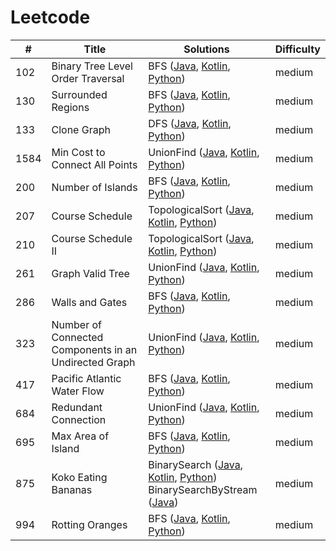 # Leetcode
| # | Title | Solutions | Difficulty |
| ------ | ------ | ------ | ------ |
| 102 | Binary Tree Level Order Traversal | BFS ([Java](medium/102-Binary-Tree-Level-Order-Traversal/BFS.java), [Kotlin](medium/102-Binary-Tree-Level-Order-Traversal/BFS.kt), [Python](medium/102-Binary-Tree-Level-Order-Traversal/BFS.py)) | medium | 
| 130 | Surrounded Regions | BFS ([Java](medium/130-Surrounded-Regions/BFS.java), [Kotlin](medium/130-Surrounded-Regions/BFS.kt), [Python](medium/130-Surrounded-Regions/BFS.py)) | medium | 
| 133 | Clone Graph | DFS ([Java](medium/133-Clone-Graph/DFS.java), [Kotlin](medium/133-Clone-Graph/DFS.kt), [Python](medium/133-Clone-Graph/DFS.py)) | medium | 
| 1584 | Min Cost to Connect All Points | UnionFind ([Java](medium/1584-Min-Cost-to-Connect-All-Points/UnionFind.java), [Kotlin](medium/1584-Min-Cost-to-Connect-All-Points/UnionFind.kt), [Python](medium/1584-Min-Cost-to-Connect-All-Points/UnionFind.py)) | medium | 
| 200 | Number of Islands | BFS ([Java](medium/200-Number-of-Islands/BFS.java), [Kotlin](medium/200-Number-of-Islands/BFS.kt), [Python](medium/200-Number-of-Islands/BFS.py)) | medium | 
| 207 | Course Schedule | TopologicalSort ([Java](medium/207-Course-Schedule/TopologicalSort.java), [Kotlin](medium/207-Course-Schedule/TopologicalSort.kt), [Python](medium/207-Course-Schedule/TopologicalSort.py)) | medium | 
| 210 | Course Schedule II | TopologicalSort ([Java](medium/210-Course-Schedule-II/TopologicalSort.java), [Kotlin](medium/210-Course-Schedule-II/TopologicalSort.kt), [Python](medium/210-Course-Schedule-II/TopologicalSort.py)) | medium | 
| 261 | Graph Valid Tree | UnionFind ([Java](medium/261-Graph-Valid-Tree/UnionFind.java), [Kotlin](medium/261-Graph-Valid-Tree/UnionFind.kt), [Python](medium/261-Graph-Valid-Tree/UnionFind.py)) | medium | 
| 286 | Walls and Gates | BFS ([Java](medium/286-Walls-and-Gates/BFS.java), [Kotlin](medium/286-Walls-and-Gates/BFS.kt), [Python](medium/286-Walls-and-Gates/BFS.py)) | medium | 
| 323 | Number of Connected Components in an Undirected Graph | UnionFind ([Java](medium/323-Number-of-Connected-Components-in-an-Undirected-Graph/UnionFind.java), [Kotlin](medium/323-Number-of-Connected-Components-in-an-Undirected-Graph/UnionFind.kt), [Python](medium/323-Number-of-Connected-Components-in-an-Undirected-Graph/UnionFind.py)) | medium | 
| 417 | Pacific Atlantic Water Flow | BFS ([Java](medium/417-Pacific-Atlantic-Water-Flow/BFS.java), [Kotlin](medium/417-Pacific-Atlantic-Water-Flow/BFS.kt), [Python](medium/417-Pacific-Atlantic-Water-Flow/BFS.py)) | medium | 
| 684 | Redundant Connection | UnionFind ([Java](medium/684-Redundant-Connection/UnionFind.java), [Kotlin](medium/684-Redundant-Connection/UnionFind.kt), [Python](medium/684-Redundant-Connection/UnionFind.py)) | medium | 
| 695 | Max Area of Island | BFS ([Java](medium/695-Max-Area-of-Island/BFS.java), [Kotlin](medium/695-Max-Area-of-Island/BFS.kt), [Python](medium/695-Max-Area-of-Island/BFS.py)) | medium | 
| 875 | Koko Eating Bananas | BinarySearch ([Java](medium/875-Koko-Eating-Bananas/BinarySearch.java), [Kotlin](medium/875-Koko-Eating-Bananas/BinarySearch.kt), [Python](medium/875-Koko-Eating-Bananas/BinarySearch.py))</br>BinarySearchByStream ([Java](medium/875-Koko-Eating-Bananas/BinarySearchByStream.java)) | medium | 
| 994 | Rotting Oranges | BFS ([Java](medium/994-Rotting-Oranges/BFS.java), [Kotlin](medium/994-Rotting-Oranges/BFS.kt), [Python](medium/994-Rotting-Oranges/BFS.py)) | medium | 
